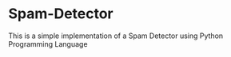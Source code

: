 # Spam-Detector
This is a simple implementation of a Spam Detector using Python Programming Language
